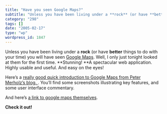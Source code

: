```yaml
---
title: "Have you seen Google Maps?"
subtitle: "Unless you have been living under a **rock** (or have **better** things to do with your time) you wi..."
category: "298"
tags: []
date: "2005-02-17"
type: "wp"
wordpress_id: 1847
---
```

Unless you have been living under a **rock** (or have **better** things to do with your time) you will have seen [Google Maps](http://maps.google.com). Well, I only just tonight looked at them for the first time. 
**Stunning! **A spectacular web application. Highly usable and useful. And easy on the eyes!

Here’s a [really good quick introduction to Google Maps from Peter Merholz’s blog. ](http://www.peterme.com/archives/000454.html). You’ll find some screenshots illustrating key features, and some user interface commentary.

And here’s [a link to google maps themselves](http://maps.google.com).

**Check it out!**